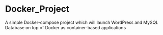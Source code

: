 # Docker_Project
A simple Docker-compose project which will launch WordPress and MySQL Database on top of Docker as container-based applications
